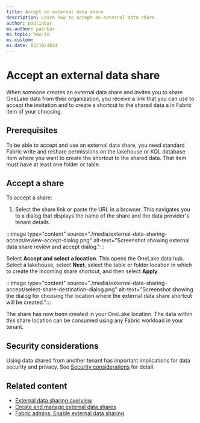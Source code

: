 ```yaml
---
title: Accept an external data share
description: Learn how to accept an external data share.
author: paulinbar
ms.author: painbar
ms.topic: how-to
ms.custom:
ms.date: 03/19/2024
---
```


# Accept an external data share

When someone creates an external data share and invites you to share OneLake data from their organization, you receive a link that you can use to accept the invitation and to create a shortcut to the shared data a in Fabric item of your choosing.

## Prerequisites

To be able to accept and use an external data share, you need standard Fabric write and reshare permissions on the lakehouse or KQL database item where you want to create the shortcut to the shared data. That item must have at least one folder or table.

## Accept a share

To accept a share:

1. Select the share link or paste the URL in a browser. This navigates you to a dialog that displays the name of the share and the data provider's tenant details.

:::image type="content" source="./media/external-data-sharing-accept/review-accept-dialog.png" alt-text="Screenshot showing external data share review and accept dialog.":::

Select **Accept and select a location**. This opens the OneLake data hub. Select a lakehouse, select **Next**, select the table or folder location in which to create the incoming share shortcut, and then select **Apply**.

:::image type="content" source="./media/external-data-sharing-accept/select-share-destination-dialog.png" alt-text="Screenshot showing the dialog for choosing the location where the external data share shortcut will be created.":::

The share has now been created in your OneLake location. The data within this share location can be consumed using any Fabric workload in your tenant.

## Security considerations

Using data shared from another tenant has important implications for data security and privacy. See [Security considerations](./external-data-sharing-overview.md#security-considerations) for detail.

## Related content

* [External data sharing overview](./external-data-sharing-overview.md)
* [Create and manage external data shares](./external-data-sharing-create.md)
* [Fabric admins: Enable external data sharing](./external-data-sharing-create.md)
